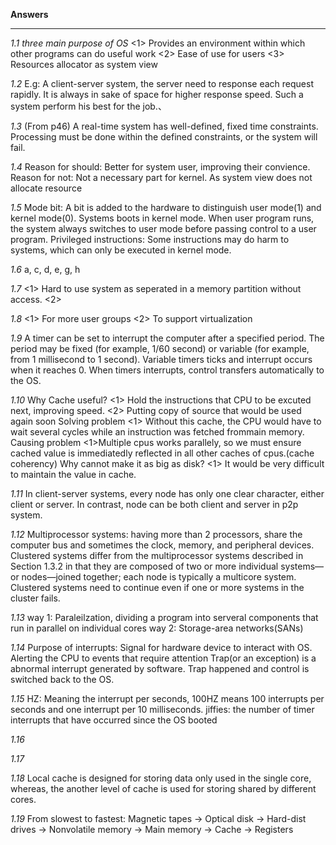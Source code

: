 **Answers**
***
*1.1 three main purpose of OS*
  <1> Provides an environment within which other programs can do useful work
  <2> Ease of use for users
  <3> Resources allocator as system view
  
*1.2*
   E.g: A client-server system, the server need to response each request rapidly. It is always in sake of space for higher response speed. Such a system perform his best for the job.、
   
  *1.3*
  (From p46) A real-time system has well-defined, fixed time constraints. Processing must be done within the defined constraints, or the system will fail.
  
  
*1.4*
Reason for should: Better for system user, improving their convience.
Reason for not: Not a necessary part for kernel. As system view does not allocate resource

*1.5*
Mode bit: A bit is added to the hardware to distinguish user mode(1) and kernel mode(0).
Systems boots in kernel mode. When user program runs, the system always switches to user mode before passing control to a user program.
Privileged instructions: Some instructions may do harm to systems, which can only be executed in kernel mode.

*1.6*
a, c, d, e, g, h

*1.7*
<1> Hard to use system as seperated in a memory partition without access.
<2> 

*1.8*
<1> For more user groups
<2> To support virtualization 

*1.9*
A timer can be set to interrupt the computer after a specified period. The period may be fixed (for example, 1/60 second) or variable (for example, from 1 millisecond to 1 second).
Variable timers ticks and interrupt occurs when it reaches 0. When timers interrupts, control transfers automatically to the OS.

*1.10*
Why Cache useful?
<1> Hold the instructions that CPU to be excuted next, improving speed.
<2> Putting copy of source that would be used again soon
Solving problem
<1> Without this cache, the CPU would have to wait several cycles while an instruction was fetched frommain memory.
Causing problem
<1>Multiple cpus works parallely, so we must ensure cached value is immediatedly reflected in all other caches of cpus.(cache coherency)
Why cannot make it as big as disk?
<1> It would be very difficult to maintain the value in cache.

*1.11*
In client-server systems, every node has only one clear character, either client or server. In contrast, node can be both client and server in p2p system. 

*1.12*
Multiprocessor systems: having more than 2 processors, share the computer bus and sometimes the clock, memory, and peripheral devices.
Clustered systems differ from the multiprocessor systems described in Section 1.3.2 in that they are composed of two or more individual systems—or nodes—joined together; each node is typically a multicore system.
Clustered systems need to continue even if one or more systems in the cluster fails.

*1.13*
way 1: Paraleilzation, dividing a program into serveral components that run in parallel on individual cores
way 2: Storage-area networks(SANs)

*1.14*
Purpose of interrupts: Signal for hardware device to interact with OS. Alerting the CPU to events that require attention
Trap(or an exception) is a abnormal interrupt generated by software.
Trap happened and control is switched back to the OS.

*1.15*
HZ: Meaning the interrupt per seconds, 100HZ means 100 interrupts per seconds and one interrupt per 10 milliseconds.
jiffies: the number of timer interrupts that have occurred since the OS booted

*1.16*


*1.17*

*1.18*
Local cache is designed for storing data only used in the single core, whereas, the another level of cache is used for storing shared by different cores.

*1.19*
From slowest to fastest: 
Magnetic tapes -> Optical disk -> Hard-dist drives -> Nonvolatile memory -> Main memory -> Cache -> Registers
